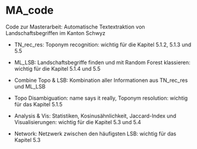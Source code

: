 # MA_code
Code zur Masterarbeit: Automatische Textextraktion von Landschaftsbegriffen im Kanton Schwyz

* TN_rec_res: Toponym recognition: wichtig für die Kapitel 5.1.2, 5.1.3 und 5.5

* ML_LSB: Landschaftsbegriffe finden und mit Random Forest klassieren: wichtig für die Kapitel 5.1.4 und 5.5

* Combine Topo & LSB: Kombination aller Informationen aus TN_rec_res und ML_LSB

* Topo Disambiguation: name says it really, Toponym resolution: wichtig für das Kapitel 5.1.5

* Analysis & Vis: Statistiken, Kosinusähnlichkeit, Jaccard-Index und Visualisierungen: wichtig für die Kapitel 5.3 und 5.4

* Network: Netzwerk zwischen den häufigsten LSB: wichtig für das Kapitel 5.3

